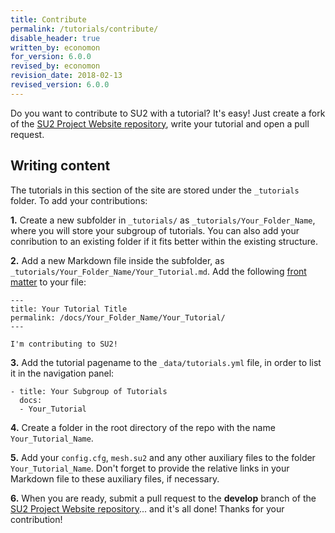 ```yaml
---
title: Contribute
permalink: /tutorials/contribute/
disable_header: true
written_by: economon
for_version: 6.0.0
revised_by: economon
revision_date: 2018-02-13
revised_version: 6.0.0
---
```


Do you want to contribute to SU2 with a tutorial? It's easy! Just create a fork of the [SU2 Project Website repository](https://github.com/su2code/su2code.github.io), write your tutorial and open a pull request. 

## Writing content

The tutorials in this section of the site are stored under the `_tutorials` folder. To add your contributions:

**1.** Create a new subfolder in `_tutorials/` as `_tutorials/Your_Folder_Name`, where you will store your subgroup of tutorials. You can also add your conribution to an existing folder if it fits better within the existing structure.

**2.** Add a new Markdown file inside the subfolder, as `_tutorials/Your_Folder_Name/Your_Tutorial.md`. Add the following [front matter](https://jekyllrb.com/docs/frontmatter/) to your file:

```
---
title: Your Tutorial Title
permalink: /docs/Your_Folder_Name/Your_Tutorial/
---

I'm contributing to SU2!
```

**3.** Add the tutorial pagename to the `_data/tutorials.yml` file, in order to list it in the navigation panel:

```
- title: Your Subgroup of Tutorials 
  docs:
  - Your_Tutorial
```

**4.** Create a folder in the root directory of the repo with the name `Your_Tutorial_Name`.

**5.** Add your `config.cfg`, `mesh.su2` and any other auxiliary files to the folder `Your_Tutorial_Name`. Don't forget to provide the relative links in your Markdown file to these auxiliary files, if necessary.

**6.** When you are ready, submit a pull request to the **develop** branch of the [SU2 Project Website repository](https://github.com/su2code/su2code.github.io)... and it's all done! Thanks for your contribution!
